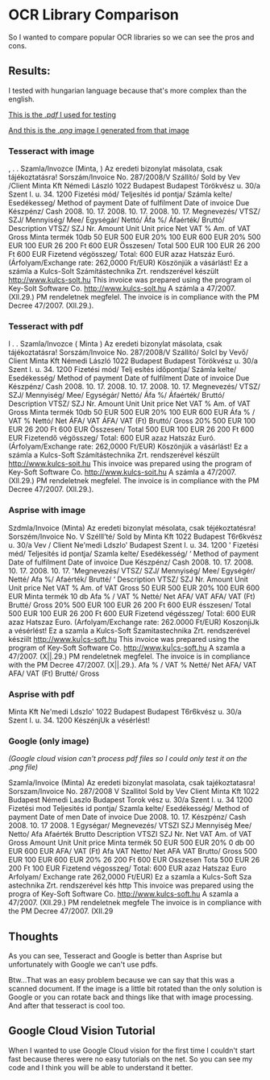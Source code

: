 # OCR Library Comparison

So I wanted to compare popular OCR libraries so we can see the pros and cons.

## Results:

I tested with hungarian language because that's more complex than the english.

[This is the *.pdf* I used for testing](https://github.com/gaborvecsei/OCR-libraries/blob/master/szamla.pdf)

[And this is the *.png* image I generated from that image](https://github.com/gaborvecsei/OCR-libraries/blob/master/szamla.png)

### Tesseract with image

, . . Szamla/Invozce (Minta, ) Az eredeti bizonylat másolata, csak tájékoztatásra! Sorszám/lnvoice No. 287/2008/V Szállító/ Sold by Vev /Client Minta Kft Némedi László 1022 Budapest Budapest Törökvész u. 30/a Szent I. u. 34. 1200 Fizetési mód/ Teljesítés id pontja/ Számla kelte/ Esedékesseg/ Method of payment Date of fulfilment Date of invoice Due Készpénz/ Cash 2008. 10. 17. 2008. 10. 17. 2008. 10. 17. Megnevezés/ VTSZ/ SZJ/ Mennyiség/ Mee/ Egységár/ Nettó/ Áfa %/ Áfaérték/ Bruttó/ Description VTSZ/ SZJ Nr. Amount Unit Unit price Net VAT % Am. of VAT Gross Minta termék 10db 50 EUR 500 EUR 20% 100 EUR 600 EUR 20% 500 EUR 100 EUR 26 200 Ft 600 EUR Összesen/ Total 500 EUR 100 EUR 26 200 Ft 600 EUR Fizetend végösszeg/ Total: 600 EUR azaz Hatszáz Euró. (Árfolyam/Exchange rate: 262,0000 Ft/EUR) Köszönjük a vásárlást! Ez a számla a Kulcs-Solt Számítástechnika Zrt. rendszerével készült http://www.kulcs-solt.hu This invoice was prepared using the program ol Key-Solt Software Co. http://www.kulcs-solt.hu A számla a 47/2007. (Xll.29.) PM rendeletnek megfelel. The invoice is in compliance with the PM Decree 47/2007. (Xll.29.).

### Tesseract with pdf

l . . Szamla/Invozce ( Minta ) Az eredeti bizonylat másolata, csak tájékoztatásra! Sorszám/lnvoice No. 287/2008/V Szállító/ Solcl by Vevő/ Client Minta Kft Némedi László 1022 Budapest Budapest Törökvész u. 30/a Szent I. u. 34. 1200 Fizetési mód/ Telj esítés időpontja/ Számla kelte/ Esedékesség/ Method of payment Date of fulfilment Date of invoice Due Készpénz/ Cash 2008. 10. 17. 2008. 10. 17. 2008. 10. 17. Megnevezés/ VTSZ/ SZJ/ Mennyiség/ Mee/ Egységár/ Nettó/ Áfa %/ Áfaérték/ Bruttó/ Description VTSZ/ SZJ Nr. Amount Unit Unit price Net VAT % Am. of VAT Gross Minta termék 10db 50 EUR 500 EUR 20% 100 EUR 600 EUR Áfa % / VAT % Nettó/ Net ÁFA/ VAT ÁFA/ VAT (Ft) Bruttó/ Gross 20% 500 EUR 100 EUR 26 200 Ft 600 EUR Összesen/ Total 500 EUR 100 EUR 26 200 Ft 600 EUR Fizetendő végösszeg/ Total: 600 EUR azaz Hatszáz Euró. (Árfolyam/Exchange rate: 262,0000 Ft/EUR) Köszönjük a vásárlást! Ez a számla a Kulcs-Soft Számítástechnika Zrt. rendszerével készült http://www.kulcs-soit.hu This invoice was prepared using the program of Key-Soft Software Co. http://www.kulcs-soit.hu A számla a 47/2007. (Xll.29.) PM rendeletnek megfelel. The invoice is in compliance with the PM Decree 47/2007. (Xll.29.).

### Asprise with image

Szdmla/Invoice (Minta) Az eredeti bizonylat mésolata, csak téjékoztatésra! Sorszém/Invoice No. V Szélll’té/ Sold by Minta Kft 1022 Budapest T6r6kvész u. 30/a Vev / Client Ne'medi Ldszlo' Budapest Szent I. u. 34. 1200 ' Fizetési méd/ Teljesités id pontja/ Szamla kelte/ Esedékesség/ ‘ Method of payment Date of fulfilment Date of invoice Due Készpénz/ Cash 2008. 10. 17. 2008. 10. 17. 2008. 10. 17. 'Megnevezés/ VTSZ/ SZJ/ Mennyiség/ Mee/ Egységér/ Netté/ Afa %/ Afaérték/ Brutté/ ‘ Description VTSZ/ SZJ Nr. Amount Unit Unit price Net VAT % Am. of VAT Gross 50 EUR 500 EUR 20% 100 EUR 600 EUR Minta termék 10 db Afa % / VAT % Netté/ Net AFA/ VAT AFA/ VAT (Ft) Brutté/ Gross 20% 500 EUR 100 EUR 26 200 Ft 600 EUR ésszesen/ Total 500 EUR 100 EUR 26 200 Ft 600 EUR Fizetend végésszeg/ Total: 600 EUR azaz Hatszaz Euro. (Arfolyam/Exchange rate: 262.0000 Ft/EUR) KoszonjiJk a vésérlést! Ez a szamla a Kulcs-Soft Szamitastechnika Zrt. rendszerével késziilt http://www.ku|cs-soft.hu This invoice was prepared using the program of Key-Soft Software Co. http://www.ku|cs-soft.hu A szamla a 47/2007. (X||.29.) PM rendeletnek megfelel. The invoice is in compliance with the PM Decree 47/2007. (X||.29.). Afa % / VAT % Netté/ Net AFA/ VAT AFA/ VAT (Ft) Brutté/ Gross

### Asprise with pdf

Minta Kft Ne'medi Ldszlo' 1022 Budapest Budapest T6r6kvész u. 30/a Szent I. u. 34. 1200 KészénjUk a vésérlést!

### Google (only image)

*(Google cloud vision can't process pdf files so I could only test it on the .png file)*

Szamla/Invoice (Minta) Az eredeti bizonylat masolata, csak tajékoztatasra! Sorszam/Invoice No. 287/2008 V Szallitol Sold by Vev Client Minta Kft 1022 Budapest Némedi Laszlo Budapest Torok vész u. 30/a Szent I. u. 34 1200 Fizetési mod Teljesités id pontja/ Szamla kelte/ Esedékesség/ Method of payment Date of men Date of invoice Due 2008. 10. 17. Készpénz/ Cash 2008. 10. 17 2008. 1 Egységar/ Megnevezés/ VTSZI SZJ Mennyiség Mee/ Netto/ Afa Afaérték Brutto Description VTSZI SZJ Nr. Net VAT Am. of VAT Gross Amount Unit Unit price Minta termék 50 EUR 500 EUR 20% 0 db 00 EUR 600 EUR AFA/ VAT (Ft) Afa VAT Netto/ Net AFA VAT Brutto/ Gross 500 EUR 100 EUR 600 EUR 20% 26 200 Ft 600 EUR Osszesen Tota 500 EUR 26 200 Ft 100 EUR Fizetend végosszeg/ Total: 600 EUR azaz Hatszaz Euro Arfolyam/ Exchange rate 262,0000 Ft/EUR) Ez a szamla a Kulcs-Soft Sza astechnika Zrt. rendszerével kés http This invoice was prepared using the progra of Key-Soft Software Co. http://www.kulcs-soft.hu A szamla a 47/2007. (XII.29.) PM rendeletnek megfele The invoice is in compliance with the PM Decree 47/2007. (XII.29

## Thoughts

As you can see, Tesseract and Google is better than Asprise but unfortunately with Google we can't use pdfs.

Btw...That was an easy problem because we can say that this was a scanned document. If the image is a little bit rotated than the only solution is Google or you can rotate back and things like that with image processing. And after that tesseract is cool too.

## Google Cloud Vision Tutorial

When I wanted to use Google Cloud vision for the first time I couldn't start fast because theres were no easy tutorials on the net. So you can see my code and I think you will be able to understand it better.